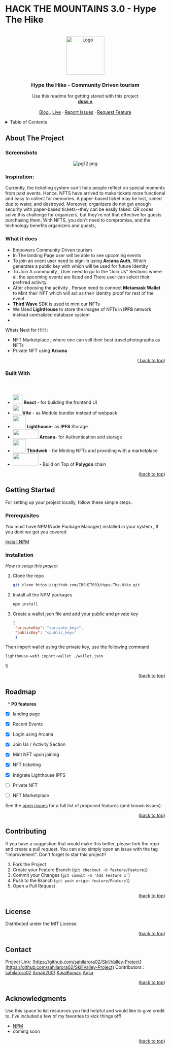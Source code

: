 # HACK THE MOUNTAINS 3.0 - Hype The Hike

<!-- PROJECT LOGO -->
<br />
<div align="center">
  <a href="https://github.com/IRSHIT033/Hype-The-Hike/">
    <img src="https://user-images.githubusercontent.com/63441472/190886780-44e6c887-3d97-44b4-a49c-ffefb117e828.png" alt="Logo" width="120" height="120">
  </a>

  <h3 align="center">Hype the Hike - Community Driven tourism</h3>

  <p align="center">
    Use this readme for getting stared with this project
    <br />
    <a href="https://github.com/IRSHIT033/Hype-The-Hike"><strong>docs »</strong></a>
    <br />
    <br />
    <a href="#"> Blog </a>
    .
    <a href="#">Live</a>
    ·
    <a href="https://github.com/IRSHIT033/Hype-The-Hike/issues">Report Issues</a>
    ·
    <a href="https://github.com/IRSHIT033/Hype-The-Hike/issues">Request Feature</a>
  </p>
</div>



<!-- TABLE OF CONTENTS -->
<details>
  <summary>Table of Contents</summary>
  <ol>
    <li>
      <a href="#about-the-project">About The Project</a>
      <ul>
        <li><a href="#built-with">Built With</a></li>
      </ul>
    </li>
    <li>
      <a href="#getting-started">Getting Started</a>
      <ul>
        <li><a href="#prerequisites">Prerequisites</a></li>
        <li><a href="#installation">Installation</a></li>
      </ul>
    </li>
    <li><a href="#usage">Usage</a></li>
    <li><a href="#roadmap">Roadmap</a></li>
    <li><a href="#contributing">Contributing</a></li>
    <li><a href="#license">License</a></li>
    <li><a href="#contact">Contact</a></li>
    <li><a href="#acknowledgments">Acknowledgments</a></li>
  </ol>
</details>



<!-- ABOUT THE PROJECT -->
## About The Project
### Screenshots
<div align="center">

![pg12 png](https://user-images.githubusercontent.com/63441472/190886473-d047ad42-00d4-4f1a-82f9-fb357e3c14d9.jpg)

</div>


### Inspiration:
Currently, the ticketing system can't help people reflect on special moments from past events. Hence, NFTS have arrived to make tickets more functional and easy to collect for memories. A paper-based ticket may be lost, ruined due to water, and destroyed. Moreover, organizers do not get enough security with paper-based tickets--they can be easily faked. QR codes solve this challenge for organizers, but they're not that effective for guests purchasing them. With NFTS, you don't need to compromise, and the technology benefits organizers and guests,
### What it does
- Empowers Community Driven tourism
- In The landing Page user will be able to see upcoming events
- To join an event user need to sign-in using **Arcana Auth**, Which generates a public key with which will be used for future identity
- To Join A community , User need to go to the "Join Us" Sections where all the upcoming events are listed and There user can select their prefrred activity.
- After choosing the activity , Person need to connect  **Metamask Wallet** to Mint their NFT which will act as their identity proof for rest of the event
- **Third Wave** SDK is used to mint our NFTs
- We Used **LightHouse** to store the images of NFTs in **IPFS** network instead centralized database system
-  
Whats Next for HIH :

- NFT Marketplace , where one can sell their best travel photographs as NFTs 
- Private NFT using **Arcana**

<p align="right">(<a href="#read<img width="191" alt="an_logo_light_temp" src="https://user-images.githubusercontent.com/63441472/190889937-afb28215-5bb5-4115-83d2-f7afb73ef8f8.png">
<me-top">back to top</a>)</p>



### Built With



- <img src = "https://user-images.githubusercontent.com/25181517/183897015-94a058a6-b86e-4e42-a37f-bf92061753e5.png" style="margin-top: 40px" height=30px width=30px > **React** - for building the frontend UI 
- <img src = "https://user-images.githubusercontent.com/63441472/190888196-9164551f-eb48-4da6-ab91-db17adad7c73.svg" height=30px width=30px>**Vite** - as Module bundler instead of webpack
- <img src = "https://user-images.githubusercontent.com/63441472/190888540-0feb2866-f3b8-4094-b17f-4e04e16d2b38.jpg" height=40px width=40px > **Lighthouse**-   as __IPFS__ Storage
- <img src = "https://user-images.githubusercontent.com/63441472/190889964-7760f99e-a7c7-4b28-bf44-a1659f7d8b76.png" height=30px width=80px> **Arcana**- for Authentication and storage
- <img src = "https://user-images.githubusercontent.com/63441472/190890398-30a54b65-1e50-46f8-a862-2a929c389fb4.png" height=40px width=40px > **Thirdweb** - for Minting NFTs and providing with a marketplace 
- <img src = "https://user-images.githubusercontent.com/63441472/190890501-54045447-d458-4413-a1fa-91a4216bfb44.svg" height=40px width=80px> -  Build on Top of **Polygon** chain






<p align="right">(<a href="#readme-top">back to top</a>)</p>



<!-- GETTING STARTED -->
## Getting Started
For setting up your project locally, follow these simple steps.

### Prerequisites

You must have NPM(Node Package Manager) installed  in your system , If you dont we got you covered  

  
  [Install NPM](https://phoenixnap.com/kb/install-node-js-npm-on-windows)
 

### Installation

_How to setup this project_

1. Clone the repo
   ```sh
   git clone https://github.com/IRSHIT033/Hype-The-Hike.git
   ```
3. Install all the NPM packages
   ```sh
   npm install
   ```
4. Create a wallet.json file and add your public and private key
   ```json
   {
    "privateKey": "<private_key>",
    "publicKey": "<public_key>"
    }
    ```
  Then import wallet using the private key, use the following command
  ```sh
  lighthouse-web3 import-wallet ./wallet.json
  ```
5 
<p align="right">(<a href="#readme-top">back to top</a>)</p>



<!-- USAGE EXAMPLES 
## Usage
<div align="center">
<img src="https://media2.giphy.com/media/UYpelo7WbjZQg0dDQY/200.gif" width="500" height="200" />
</div>
<p align="right">(<a href="#readme-top">back to top</a>)</p> -->



<!-- ROADMAP -->
## Roadmap
&nbsp; * **P0 features**
- [x] landing page
- [x] Recent Events
- [x] Login using Arcana
- [x] Join Us / Activity Section
- [x] Mint NFT upon joining
- [x] NFT ticketing
- [x] Intigrate Lighthouse IPFS
- [ ] Private NFT
- [ ] NFT Marketplace



See the [open issues](https://github.com/othneildrew/Best-README-Template/issues) for a full list of proposed features (and known issues).

<p align="right">(<a href="#readme-top">back to top</a>)</p>



<!-- CONTRIBUTING -->
## Contributing


If you have a suggestion that would make this better, please fork the repo and create a pull request. You can also simply open an issue with the tag "improvement".
Don't forget to star this project!! 

1. Fork the Project
2. Create your Feature Branch (`git checkout -b feature/Feature1`)
3. Commit your Changes (`git commit -m 'Add Feature 1'`)
4. Push to the Branch (`git push origin feature/Feature1`)
5. Open a Pull Request

<p align="right">(<a href="#readme-top">back to top</a>)</p>



<!-- LICENSE -->
## License

Distributed under the MIT License

<p align="right">(<a href="#readme-top">back to top</a>)</p>



<!-- CONTACT -->
## Contact

Project Link: [https://github.com/sahilarora02/SkillValley-Project](https://github.com/sahilarora02/SkillValley-Project)
Contributors : [sahilarora02](https://github.com/sahilarora02)
               [Arnab2001](https://github.com/arnab2001)
               [KajalKumari](https://github.com/developers-codz)
               [Aqsa](https://github.com/aqsaaqeel)


<p align="right">(<a href="#readme-top">back to top</a>)</p>



<!-- ACKNOWLEDGMENTS -->
## Acknowledgments

Use this space to list resources you find helpful and would like to give credit to. I've included a few of my favorites to kick things off!


* [NPM](https://www.npmjs.com/)
* coming soon

<p align="right">(<a href="#readme-top">back to top</a>)</p>



<!-- MARKDOWN LINKS & IMAGES -->
<!-- https://www.markdownguide.org/basic-syntax/#reference-style-links -->
[contributors-shield]: https://img.shields.io/github/contributors/othneildrew/Best-README-Template.svg?style=for-the-badge
[contributors-url]: https://github.com/othneildrew/Best-README-Template/graphs/contributors
[forks-shield]: https://img.shields.io/github/forks/othneildrew/Best-README-Template.svg?style=for-the-badge
[forks-url]: https://github.com/othneildrew/Best-README-Template/network/members
[stars-shield]: https://img.shields.io/github/stars/othneildrew/Best-README-Template.svg?style=for-the-badge
[stars-url]: https://github.com/othneildrew/Best-README-Template/stargazers
[issues-shield]: https://img.shields.io/github/issues/othneildrew/Best-README-Template.svg?style=for-the-badge
[issues-url]: https://github.com/othneildrew/Best-README-Template/issues
[license-shield]: https://img.shields.io/github/license/othneildrew/Best-README-Template.svg?style=for-the-badge
[license-url]: https://github.com/othneildrew/Best-README-Template/blob/master/LICENSE.txt
[linkedin-shield]: https://img.shields.io/badge/-LinkedIn-black.svg?style=for-the-badge&logo=linkedin&colorB=555
[linkedin-url]: https://linkedin.com/in/othneildrew
[product-screenshot]: images/screenshot.png
[Next.js]: https://img.shields.io/badge/next.js-000000?style=for-the-badge&logo=nextdotjs&logoColor=white
[Next-url]: https://nextjs.org/
[React.js]: https://img.shields.io/badge/React-20232A?style=for-the-badge&logo=react&logoColor=61DAFB
[React-url]: https://reactjs.org/
[Node.js]: https://img.shields.io/badge/Node.js-35495E?style=for-the-badge&logo=nodedotjs&logoColor=4FC08D
[Vue-url]: https://vuejs.org/
[Express]: https://img.shields.io/badge/Express-35495E?style=for-the-badge&logo=express&logoColor=white
[Angular-url]: https://angular.io/
[Svelte.dev]: https://img.shields.io/badge/Svelte-4A4A55?style=for-the-badge&logo=svelte&logoColor=FF3E00
[Svelte-url]: https://svelte.dev/
[Laravel.com]: https://img.shields.io/badge/Laravel-FF2D20?style=for-the-badge&logo=laravel&logoColor=white
[Laravel-url]: https://laravel.com
[Bootstrap.com]: https://img.shields.io/badge/Bootstrap-563D7C?style=for-the-badge&logo=bootstrap&logoColor=white
[Bootstrap-url]: https://getbootstrap.com
[JQuery.com]: https://img.shields.io/badge/jQuery-0769AD?style=for-the-badge&logo=jquery&logoColor=white
[JQuery-url]: https://jquery.com 
